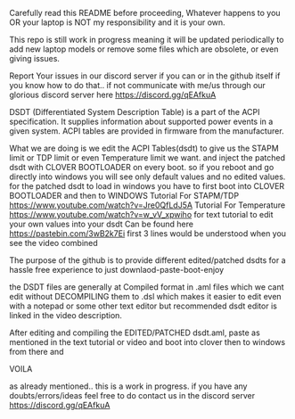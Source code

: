 Carefully read this README before proceeding, Whatever happens to you OR your laptop is NOT my responsibility and it is your own.

This repo is still work in progress meaning it will be updated periodically to add new laptop models or remove some files which are obsolete, or even giving issues.

Report Your issues in our discord server if you can or in the github itself if you know how to do that.. if not communicate with me/us through our glorious discord server here https://discord.gg/qEAfkuA

DSDT (Differentiated System Description Table) is a part of the ACPI specification. It supplies information about supported power events in a given system. ACPI tables are provided in firmware from the manufacturer.

What we are doing is we edit the ACPI Tables(dsdt) to give us the STAPM limit or TDP limit or even Temperature limit we want. and inject the patched dsdt with CLOVER BOOTLOADER on every boot. so if you reboot and go directly into windows you will see only default values and no edited values. for the patched dsdt to load in windows you have to first boot into CLOVER BOOTLOADER and then to WINDOWS
Tutorial For STAPM/TDP  https://www.youtube.com/watch?v=Jre0QfLdJ5A
Tutorial For Temperature  https://www.youtube.com/watch?v=w_vV_xpwiho
for text tutorial to edit your own values into your dsdt Can be found here https://pastebin.com/3wB2k7Ei first 3 lines would be understood when you see the video combined

The purpose of the github is to provide different edited/patched dsdts for a hassle free experience to just downlaod-paste-boot-enjoy  

the DSDT files are generally at Compiled format in .aml files which we cant edit without DECOMPILING them to .dsl which makes it easier to edit even with a notepad or some other text editor but recommended dsdt editor is linked in the video description.

After editing and compiling the EDITED/PATCHED dsdt.aml, paste as mentioned in the text tutorial or video and boot into clover then to windows from there and

VOILA

as already mentioned.. this is a work in progress. if you have any doubts/errors/ideas feel free to do contact us in the discord server https://discord.gg/qEAfkuA
